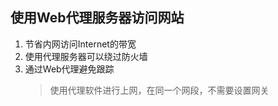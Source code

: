 ## 使用Web代理服务器访问网站
1. 节省内网访问Internet的带宽
2. 使用代理服务器可以绕过防火墙
3. 通过Web代理避免跟踪
   >使用代理软件进行上网，在同一个网段，不需要设置网关